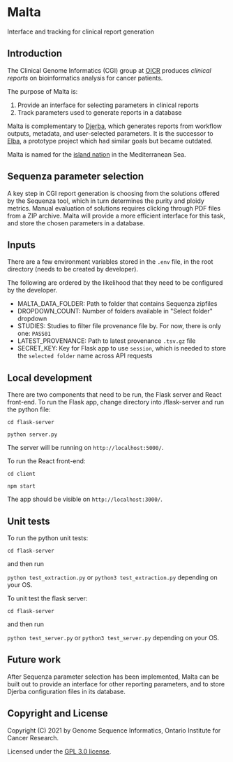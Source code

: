 # Malta

Interface and tracking for clinical report generation

## Introduction

The Clinical Genome Informatics (CGI) group at [OICR](https://oicr.on.ca) produces _clinical reports_ on bioinformatics analysis for cancer patients.

The purpose of Malta is:

1. Provide an interface for selecting parameters in clinical reports
2. Track parameters used to generate reports in a database

Malta is complementary to [Djerba](https://github.com/oicr-gsi/djerba), which generates reports from workflow outputs, metadata, and user-selected parameters. It is the successor to [Elba](https://github.com/oicr-gsi/elba), a prototype project which had similar goals but became outdated.

Malta is named for the [island nation](https://en.wikipedia.org/wiki/Malta) in the Mediterranean Sea.

## Sequenza parameter selection

A key step in CGI report generation is choosing from the solutions offered by the Sequenza tool, which in turn determines the purity and ploidy metrics. Manual evaluation of solutions requires clicking through PDF files from a ZIP archive. Malta will provide a more efficient interface for this task, and store the chosen parameters in a database.

## Inputs

There are a few environment variables stored in the `.env` file, in the root directory (needs to be created by developer).

The following are ordered by the likelihood that they need to be configured by the developer.

- MALTA_DATA_FOLDER: Path to folder that contains Sequenza zipfiles
- DROPDOWN_COUNT: Number of folders available in "Select folder" dropdown
- STUDIES: Studies to filter file provenance file by. For now, there is only one: `PASS01`
- LATEST_PROVENANCE: Path to latest provenance `.tsv.gz` file
- SECRET_KEY: Key for Flask app to use `session`, which is needed to store the `selected folder` name across API requests

## Local development

There are two components that need to be run, the Flask server and React front-end. To run the Flask app, change directory into /flask-server and run the python file:

`cd flask-server`

`python server.py`

The server will be running on `http://localhost:5000/`.

To run the React front-end:

`cd client`

`npm start`

The app should be visible on `http://localhost:3000/`.

## Unit tests

To run the python unit tests:

`cd flask-server`

and then run

`python test_extraction.py` or `python3 test_extraction.py` depending on your OS.

To unit test the flask server:

`cd flask-server`

and then run

`python test_server.py` or `python3 test_server.py` depending on your OS.

## Future work

After Sequenza parameter selection has been implemented, Malta can be built out to provide an interface for other reporting parameters, and to store Djerba configuration files in its database.

## Copyright and License

Copyright (C) 2021 by Genome Sequence Informatics, Ontario Institute for Cancer Research.

Licensed under the [GPL 3.0 license](https://www.gnu.org/licenses/gpl-3.0.en.html).
